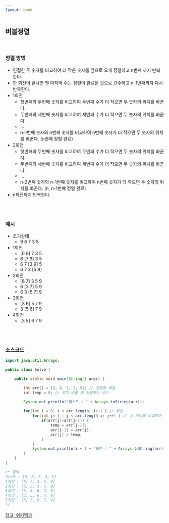 ```yaml
---
layout: book
---
```


버블정렬
---

<br>

### 정렬 방법
 - 인접한 두 숫자를 비교하여 더 작은 숫자를 앞으로 오게 정렬하고 n번째 까지 반복한다. 
 - 한 회전이 끝나면 맨 마지막 수는 정렬이 완료된 것으로 간주하고 n-1번째까지 다시 반복한다.
 - 1회전
   - 첫번째와 두번째 숫자를 비교하여 두번째 수가 더 작으면 두 숫자의 위치를 바꾼다.
   - 두번째와 세번째 숫자를 비교하여 세번째 수가 더 작으면 두 숫자의 위치를 바꾼다.
   - ...
   - n-1번째 숫자와 n번째 숫자를 비교하여 n번째 숫자가 더 작으면 두 숫자의 위치를 바꾼다. (n번째 정렬 완료)
 - 2회전
   - 첫번째와 두번째 숫자를 비교하여 두번째 수가 더 작으면 두 숫자의 위치를 바꾼다.
   - 두번째와 세번째 숫자를 비교하여 세번째 수가 더 작으면 두 숫자의 위치를 바꾼다.
   - ...
   - n-2번째 숫자와 n-1번째 숫자를 비교하여 n번째 숫자가 더 작으면 두 숫자의 위치를 바꾼다. (n, n-1번째 정렬 완료)
  - n회전까지 반복한다.

<br><br>

### 예시
- 초기상태
  - 9 6 7 3 5
- 1회전
  - [6 9] 7 3 5
  - 6 [7 9] 3 5
  - 6 7 [3 9] 5
  - 6 7 3 [5 9]
- 2회전
  - [6 7] 3 5 9
  - 6 [3 7] 5 9
  - 6 3 [5 7] 9
- 3회전
  - [3 6] 5 7 9
  - 3 [5 6] 7 9
- 4회전
  - [3 5] 6 7 9

<br><br>

### 소스코드

```java
import java.util.Arrays;

public class Solve {

    public static void main(String[] args) {

        int arr[] = {9, 6, 7, 3, 5}; // 정렬할 배열
        int temp = 0; // 위치 바꿀 때 사용하는 변수

        System.out.println("리스트 : " + Arrays.toString(arr));
        
        for(int i = 0; i < arr.length; i++) { // 회전
            for(int j= 1 ; j < arr.length-i; j++) { // 두 자리를 비교하여 앞의 숫자가 작으면 자리 바꾸기
                if(arr[j]<arr[j-1]) {
                    temp = arr[j-1];
                    arr[j-1] = arr[j];
                    arr[j] = temp;
                }
            }
            System.out.println(i + 1 + "회전 : " + Arrays.toString(arr));
        }
    }
}

/* 출력
리스트 : [9, 6, 7, 3, 5]
1회전 : [6, 7, 3, 5, 9]
2회전 : [6, 3, 5, 7, 9]
3회전 : [3, 5, 6, 7, 9]
4회전 : [3, 5, 6, 7, 9]
5회전 : [3, 5, 6, 7, 9]
*/
```

[참고: 위키백과](https://ko.wikipedia.org/wiki/%EA%B1%B0%ED%92%88_%EC%A0%95%EB%A0%AC)
